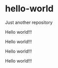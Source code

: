 # hello-world
Just another repository

Hello world!!!

Hello world!!!

Hello world!!!

Hello world!!!
